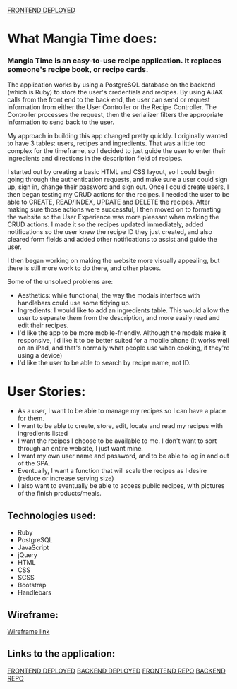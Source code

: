 [FRONTEND DEPLOYED](https://rowlandhill.github.io/list-project-front-end/)

# What Mangia Time does:

### Mangia Time is an easy-to-use recipe application.  It replaces someone's recipe book, or recipe cards.

The application works by using a PostgreSQL database on the backend (which is Ruby) to store the user's credentials and recipes.  By using AJAX calls from the front end to the back end, the user can send or request information from either the User Controller or the Recipe Controller.  The Controller processes the request, then the serializer filters the appropriate information to send back to the user.

My approach in building this app changed pretty quickly.  I originally wanted to have 3 tables: users, recipes and ingredients.  That was a little too complex for the timeframe, so I decided to just guide the user to enter their ingredients and directions in the description field of recipes.

I started out by creating a basic HTML and CSS layout, so I could begin going through the authentication requests, and make sure a user could sign up, sign in, change their password and sign out.  Once I could create users, I then began testing my CRUD actions for the recipes.  I needed the user to be able to CREATE, READ/INDEX, UPDATE and DELETE the recipes.  After making sure those actions were successful, I then moved on to formating the website so the User Experience was more pleasant when making the CRUD actions.  I made it so the recipes updated immediately, added notifications so the user knew the recipe ID they just created, and also cleared form fields and added other notifications to assist and guide the user.

I then began working on making the website more visually appealing, but there is still more work to do there, and other places.

Some of the unsolved problems are:
  - Aesthetics: while functional, the way the modals interface with handlebars could use some tidying up.
  - Ingredients: I would like to add an ingredients table.  This would allow the user to separate them from the description, and more easily read and edit their recipes.
  - I'd like the app to be more mobile-friendly.  Although the modals make it responsive, I'd like it to be better suited for a mobile phone (it works well on an iPad, and that's normally what people use when cooking, if they're using a device)
  - I'd like the user to be able to search by recipe name, not ID.

# User Stories:

  - As a user, I want to be able to manage my recipes so I can have a place for them.
  - I want to be able to create, store, edit, locate and read my recipes with ingredients listed
  - I want the recipes I choose to be available to me.  I don't want to sort through an entire website, I just want mine.
  - I want my own user name and password, and to be able to log in and out of the SPA.
  - Eventually, I want a function that will scale the recipes as I desire (reduce or increase serving size)
  - I also want to eventually be able to access public recipes, with pictures of the finish products/meals.

## Technologies used:

  - Ruby
  - PostgreSQL
  - JavaScript
  - jQuery
  - HTML
  - CSS
  - SCSS
  - Bootstrap
  - Handlebars  

## Wireframe:

[Wireframe link](http://imgur.com/MIngnNX)

## Links to the application:

[FRONTEND DEPLOYED](https://rowlandhill.github.io/list-project-front-end/)
[BACKEND DEPLOYED](https://mangiatime.herokuapp.com/)
[FRONTEND REPO](https://github.com/rowlandhill/list-project-front-end)
[BACKEND REPO](https://github.com/rowlandhill/list-project-api)
